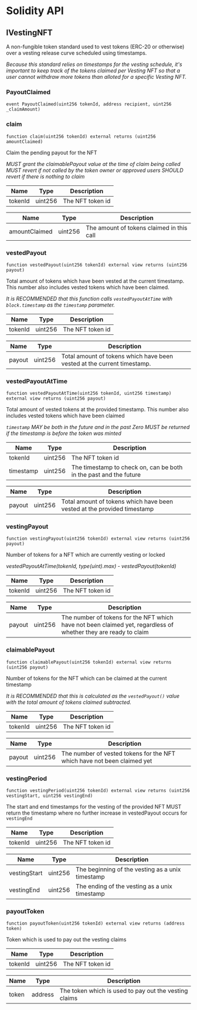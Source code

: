 # Solidity API

## IVestingNFT

A non-fungible token standard used to vest tokens (ERC-20 or otherwise) over a vesting release curve
 scheduled using timestamps.

_Because this standard relies on timestamps for the vesting schedule, it's important to keep track of the
 tokens claimed per Vesting NFT so that a user cannot withdraw more tokens than alloted for a specific Vesting NFT._

### PayoutClaimed

```solidity
event PayoutClaimed(uint256 tokenId, address recipient, uint256 _claimAmount)
```

### claim

```solidity
function claim(uint256 tokenId) external returns (uint256 amountClaimed)
```

Claim the pending payout for the NFT

_MUST grant the claimablePayout value at the time of claim being called
MUST revert if not called by the token owner or approved users
SHOULD revert if there is nothing to claim_

| Name | Type | Description |
| ---- | ---- | ----------- |
| tokenId | uint256 | The NFT token id |

| Name | Type | Description |
| ---- | ---- | ----------- |
| amountClaimed | uint256 | The amount of tokens claimed in this call |

### vestedPayout

```solidity
function vestedPayout(uint256 tokenId) external view returns (uint256 payout)
```

Total amount of tokens which have been vested at the current timestamp.
  This number also includes vested tokens which have been claimed.

_It is RECOMMENDED that this function calls `vestedPayoutAtTime` with `block.timestamp`
  as the `timestamp` parameter._

| Name | Type | Description |
| ---- | ---- | ----------- |
| tokenId | uint256 | The NFT token id |

| Name | Type | Description |
| ---- | ---- | ----------- |
| payout | uint256 | Total amount of tokens which have been vested at the current timestamp. |

### vestedPayoutAtTime

```solidity
function vestedPayoutAtTime(uint256 tokenId, uint256 timestamp) external view returns (uint256 payout)
```

Total amount of vested tokens at the provided timestamp. 
  This number also includes vested tokens which have been claimed

_`timestamp` MAY be both in the future and in the past
Zero MUST be returned if the timestamp is before the token was minted_

| Name | Type | Description |
| ---- | ---- | ----------- |
| tokenId | uint256 | The NFT token id |
| timestamp | uint256 | The timestamp to check on, can be both in the past and the future |

| Name | Type | Description |
| ---- | ---- | ----------- |
| payout | uint256 | Total amount of tokens which have been vested at the provided timestamp |

### vestingPayout

```solidity
function vestingPayout(uint256 tokenId) external view returns (uint256 payout)
```

Number of tokens for a NFT which are currently vesting or locked

_vestedPayoutAtTime(tokenId, type(uint).max) - vestedPayout(tokenId)_

| Name | Type | Description |
| ---- | ---- | ----------- |
| tokenId | uint256 | The NFT token id |

| Name | Type | Description |
| ---- | ---- | ----------- |
| payout | uint256 | The number of tokens for the NFT which have not been claimed yet,    regardless of whether they are ready to claim |

### claimablePayout

```solidity
function claimablePayout(uint256 tokenId) external view returns (uint256 payout)
```

Number of tokens for the NFT which can be claimed at the current timestamp

_It is RECOMMENDED that this is calculated as the `vestedPayout()` value with the total
amount of tokens claimed subtracted._

| Name | Type | Description |
| ---- | ---- | ----------- |
| tokenId | uint256 | The NFT token id |

| Name | Type | Description |
| ---- | ---- | ----------- |
| payout | uint256 | The number of vested tokens for the NFT which have not been claimed yet |

### vestingPeriod

```solidity
function vestingPeriod(uint256 tokenId) external view returns (uint256 vestingStart, uint256 vestingEnd)
```

The start and end timestamps for the vesting of the provided NFT
MUST return the timestamp where no further increase in vestedPayout occurs for `vestingEnd`

| Name | Type | Description |
| ---- | ---- | ----------- |
| tokenId | uint256 | The NFT token id |

| Name | Type | Description |
| ---- | ---- | ----------- |
| vestingStart | uint256 | The beginning of the vesting as a unix timestamp |
| vestingEnd | uint256 | The ending of the vesting as a unix timestamp |

### payoutToken

```solidity
function payoutToken(uint256 tokenId) external view returns (address token)
```

Token which is used to pay out the vesting claims

| Name | Type | Description |
| ---- | ---- | ----------- |
| tokenId | uint256 | The NFT token id |

| Name | Type | Description |
| ---- | ---- | ----------- |
| token | address | The token which is used to pay out the vesting claims |

